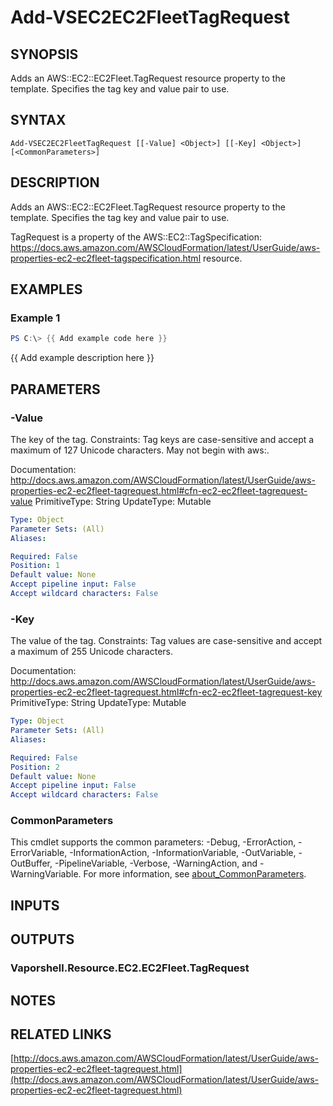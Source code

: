 # Add-VSEC2EC2FleetTagRequest

## SYNOPSIS
Adds an AWS::EC2::EC2Fleet.TagRequest resource property to the template.
Specifies the tag key and value pair to use.

## SYNTAX

```
Add-VSEC2EC2FleetTagRequest [[-Value] <Object>] [[-Key] <Object>] [<CommonParameters>]
```

## DESCRIPTION
Adds an AWS::EC2::EC2Fleet.TagRequest resource property to the template.
Specifies the tag key and value pair to use.

TagRequest is a property of the  AWS::EC2::TagSpecification: https://docs.aws.amazon.com/AWSCloudFormation/latest/UserGuide/aws-properties-ec2-ec2fleet-tagspecification.html resource.

## EXAMPLES

### Example 1
```powershell
PS C:\> {{ Add example code here }}
```

{{ Add example description here }}

## PARAMETERS

### -Value
The key of the tag.
Constraints: Tag keys are case-sensitive and accept a maximum of 127 Unicode characters.
May not begin with aws:.

Documentation: http://docs.aws.amazon.com/AWSCloudFormation/latest/UserGuide/aws-properties-ec2-ec2fleet-tagrequest.html#cfn-ec2-ec2fleet-tagrequest-value
PrimitiveType: String
UpdateType: Mutable

```yaml
Type: Object
Parameter Sets: (All)
Aliases:

Required: False
Position: 1
Default value: None
Accept pipeline input: False
Accept wildcard characters: False
```

### -Key
The value of the tag.
Constraints: Tag values are case-sensitive and accept a maximum of 255 Unicode characters.

Documentation: http://docs.aws.amazon.com/AWSCloudFormation/latest/UserGuide/aws-properties-ec2-ec2fleet-tagrequest.html#cfn-ec2-ec2fleet-tagrequest-key
PrimitiveType: String
UpdateType: Mutable

```yaml
Type: Object
Parameter Sets: (All)
Aliases:

Required: False
Position: 2
Default value: None
Accept pipeline input: False
Accept wildcard characters: False
```

### CommonParameters
This cmdlet supports the common parameters: -Debug, -ErrorAction, -ErrorVariable, -InformationAction, -InformationVariable, -OutVariable, -OutBuffer, -PipelineVariable, -Verbose, -WarningAction, and -WarningVariable. For more information, see [about_CommonParameters](http://go.microsoft.com/fwlink/?LinkID=113216).

## INPUTS

## OUTPUTS

### Vaporshell.Resource.EC2.EC2Fleet.TagRequest
## NOTES

## RELATED LINKS

[http://docs.aws.amazon.com/AWSCloudFormation/latest/UserGuide/aws-properties-ec2-ec2fleet-tagrequest.html](http://docs.aws.amazon.com/AWSCloudFormation/latest/UserGuide/aws-properties-ec2-ec2fleet-tagrequest.html)

